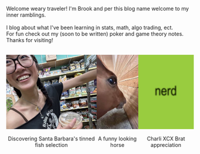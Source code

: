 Welcome weary traveler! I'm Brook and per this blog name welcome to my inner ramblings. <br />
<br />
I blog about what I've been learning in stats, math, algo trading, ect. <br />
For fun check out my (soon to be written) poker and game theory notes. <br />
Thanks for visiting! <br />
<br />
<div style="display: flex; justify-content: space-between;">
  <div style="text-align: center;">
    <img src="https://github.com/brookchuang1111/brookchuang1111.github.io/raw/main/images/tinned_fish.jpg" style="width: 100%; height: 200px; object-fit: cover;">
    <p>Discovering Santa Barbara's tinned fish selection</p>
  </div>
  <div style="text-align: center;">
    <img src="https://github.com/brookchuang1111/brookchuang1111.github.io/raw/main/images/weird_horse.jpg" style="width: 100%; height: 200px; object-fit: cover;">
    <p>A funny looking horse</p>
  </div>
  <div style="text-align: center;">
    <img src="https://github.com/brookchuang1111/brookchuang1111.github.io/raw/main/images/charliexcx_nerd.jpg" style="width: 100%; height: 200px; object-fit: cover;">
    <p>Charli XCX Brat appreciation</p>
  </div>
</div>

